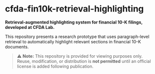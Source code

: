 # cfda-fin10k-retrieval-highlighting

**Retrieval-augmented highlighting system for financial 10-K filings, developed at CFDA Lab.**

This repository presents a research prototype that uses paragraph-level retrieval to automatically highlight relevant sections in financial 10-K documents.

> ⚠️ **Note:** This repository is provided for viewing purposes only.  
> Reuse, modification, or distribution is **not permitted** until an official license is added following publication.

